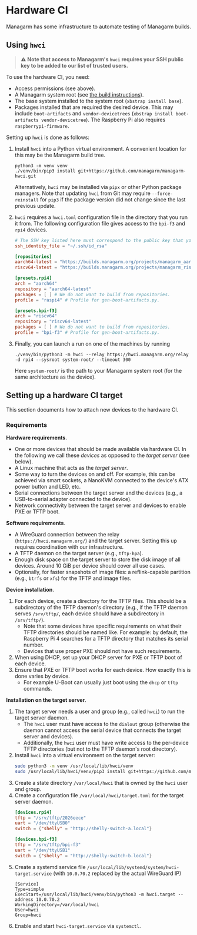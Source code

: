 # Hardware CI

Managarm has some infrastructure to automate testing of Managarm builds.

## Using `hwci`

> **⚠️ Note that access to Managarm's `hwci` requires your SSH public key to be added to our list of trusted users.**

To use the hardware CI, you need:
- Access permissions (see above).
- A Managarm system root (see [the build instructions](building/index.md)).
- The base system installed to the system root (`xbstrap install base`).
- Packages installed that are required the desired device.
    This may include `boot-artifacts` and `vendor-devicetrees` (`xbstrap install boot-artifacts vendor-devicetree`).
    The Raspberry Pi also requires `raspberrypi-firmware`.

Setting up `hwci` is done as follows:

1. Install `hwci` into a Python virtual environment. A convenient location for this may be the Managarm build tree.
    ```
    python3 -m venv venv
    ./venv/bin/pip3 install git+https://github.com/managarm/managarm-hwci.git
    ```

    Alternatively, `hwci` may be installed via `pipx` or other Python package managers.
    Note that updating `hwci` from Git may require `--force-reinstall` for `pip3` if the package version did not change
    since the last previous update.
2. `hwci` requires a `hwci.toml` configuration file in the directory that you run it from.
    The following configuration file gives access to the `bpi-f3` and `rpi4` devices.
    ```toml
    # The SSH key listed here must correspond to the public key that you use for authentication:
    ssh_identity_file = "~/.ssh/id_rsa"

    [repositories]
    aarch64-latest = "https://builds.managarm.org/projects/managarm_aarch64/success/repo/packages/aarch64/"
    riscv64-latest = "https://builds.managarm.org/projects/managarm_riscv64/success/repo/packages/riscv64/"

    [presets.rpi4]
    arch = "aarch64"
    repository = "aarch64-latest"
    packages = [ ] # We do not want to build from repositories.
    profile = "raspi4" # Profile for gen-boot-artifacts.py.

    [presets.bpi-f3]
    arch = "riscv64"
    repository = "riscv64-latest"
    packages = [ ] # We do not want to build from repositories.
    profile = "bpi-f3" # Profile for gen-boot-artifacts.py.
    ```
3. Finally, you can launch a run on one of the machines by running

    ```
    ./venv/bin/python3 -m hwci --relay https://hwci.managarm.org/relay -d rpi4 --sysroot system-root/ --timeout 300
    ```

    Here `system-root/` is the path to your Managarm system root (for the same architecture as the device).

## Setting up a hardware CI target

This section documents how to attach new devices to the hardware CI.

### Requirements

**Hardware requirements**.

- One or more devices that should be made available via hardware CI. In the following we call these _devices_ as opposed to the _target server_ (see below).
- A Linux machine that acts as the _target server_.
- Some way to turn the devices on and off. For example, this can be achieved via smart sockets, a NanoKVM connected to the device's ATX power button and LED, etc.
- Serial connections between the target server and the devices (e.g., a USB-to-serial adapter connected to the device).
- Network connectivity between the target server and devices to enable PXE or TFTP boot.

**Software requirements**.

- A WireGuard connection between the relay (`https://hwci.managarm.org/`) and the target server.
    Setting this up requires coordination with our infrastructure.
- A TFTP daemon on the target server (e.g., `tftp-hpa`).
- Enough disk space on the target server to store the disk image of all devices. Around 10 GiB per device should cover all use cases.
- Optionally, for faster snapshots of image files: a reflink-capable partition (e.g., `btrfs` or `xfs`) for the TFTP and image files.

**Device installation**.

1. For each device, create a directory for the TFTP files. This should be a subdirectory of the
    TFTP daemon's directory (e.g., if the TFTP daemon serves `/srv/tftp/`,
    each device should have a subdirectory in `/srv/tftp/`).
    * Note that some devices have specific requirements on what their
        TFTP directories should be named like. For example: by default, the Raspberry Pi 4 searches
        for a TFTP directory that matches its serial number.
    * Devices that use proper PXE should not have such requirements.
2. When using DHCP, set up your DHCP server for PXE or TFTP boot of each device.
3. Ensure that PXE or TFTP boot works for each device.
    How exactly this is done varies by device.
    * For example U-Boot can usually just boot using the `dhcp` or `tftp` commands.

**Installation on the target server**.

1. The target server needs a user and group (e.g., called `hwci`) to run the target server daemon.
    * The `hwci` user must have access to the `dialout` group (otherwise the daemon cannot access
        the serial device that connects the target server and devices).
    * Additionally, the `hwci` user must have write access to the per-device TFTP directories
        (but not to the TFTP daemon's root directory).
2. Install `hwci` into a virtual environment on the target server:
    ```bash
    sudo python3 -m venv /usr/local/lib/hwci/venv
    sudo /usr/local/lib/hwci/venv/pip3 install git+https://github.com/managarm/managarm-hwci.git
    ```
3. Create a state directory `/var/local/hwci` that is owned by the `hwci` user and group.
4. Create a configuration file `/var/local/hwci/target.toml` for the target server daemon.
    ```toml
    [devices.rpi4]
    tftp = "/srv/tftp/2026eece"
    uart = "/dev/ttyUSB0"
    switch = {"shelly" = "http://shelly-switch-a.local"}

    [devices.bpi-f3]
    tftp = "/srv/tftp/bpi-f3"
    uart = "/dev/ttyUSB1"
    switch = {"shelly" = "http://shelly-switch-b.local"}
    ```
5. Create a systemd service file `/usr/local/lib/systemd/system/hwci-target.service`
    (with `10.0.70.2` replaced by the actual WireGuard IP)
    ```
    [Service]
    Type=simple
    ExecStart=/usr/local/lib/hwci/venv/bin/python3 -m hwci.target --address 10.0.70.2
    WorkingDirectory=/var/local/hwci
    User=hwci
    Group=hwci
    ```
6. Enable and start `hwci-target.service` via `systemctl`.
